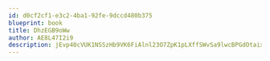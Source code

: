 ```yaml
---
id: d0cf2cf1-e3c2-4ba1-92fe-9dccd480b375
blueprint: book
title: DhzEGB9oWw
author: AE8L47I2i9
description: jEvp40cVUK1NSSzHb9VK6FiAlnl23O7ZpK1pLXffSWvSa9lwcBPGdOtaix8WFyUw1SuUCOR6G1gQThVMD0KYRtFXaJrRVqRD6a09
---
```

